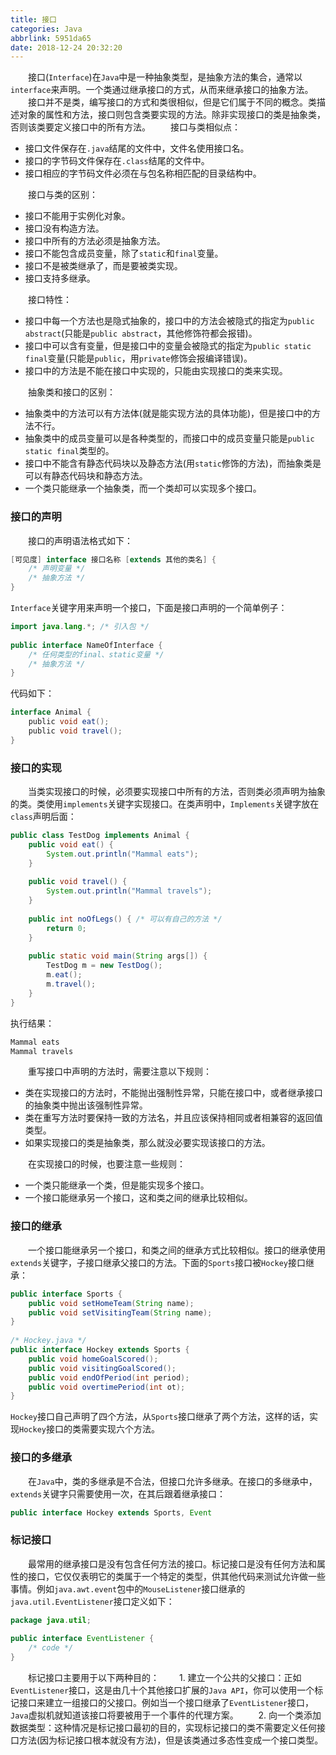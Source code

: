 ```yaml
---
title: 接口
categories: Java
abbrlink: 5951da65
date: 2018-12-24 20:32:20
---
```

&emsp;&emsp;接口(`Interface`)在`Java`中是一种抽象类型，是抽象方法的集合，通常以`interface`来声明。一个类通过继承接口的方式，从而来继承接口的抽象方法。<!--more-->
&emsp;&emsp;接口并不是类，编写接口的方式和类很相似，但是它们属于不同的概念。类描述对象的属性和方法，接口则包含类要实现的方法。除非实现接口的类是抽象类，否则该类要定义接口中的所有方法。
&emsp;&emsp;接口与类相似点：

- 接口文件保存在`.java`结尾的文件中，文件名使用接口名。
- 接口的字节码文件保存在`.class`结尾的文件中。
- 接口相应的字节码文件必须在与包名称相匹配的目录结构中。

&emsp;&emsp;接口与类的区别：

- 接口不能用于实例化对象。
- 接口没有构造方法。
- 接口中所有的方法必须是抽象方法。
- 接口不能包含成员变量，除了`static`和`final`变量。
- 接口不是被类继承了，而是要被类实现。
- 接口支持多继承。

&emsp;&emsp;接口特性：

- 接口中每一个方法也是隐式抽象的，接口中的方法会被隐式的指定为`public abstract`(只能是`public abstract`，其他修饰符都会报错)。
- 接口中可以含有变量，但是接口中的变量会被隐式的指定为`public static final`变量(只能是`public`，用`private`修饰会报编译错误)。
- 接口中的方法是不能在接口中实现的，只能由实现接口的类来实现。

&emsp;&emsp;抽象类和接口的区别：

- 抽象类中的方法可以有方法体(就是能实现方法的具体功能)，但是接口中的方法不行。
- 抽象类中的成员变量可以是各种类型的，而接口中的成员变量只能是`public static final`类型的。
- 接口中不能含有静态代码块以及静态方法(用`static`修饰的方法)，而抽象类是可以有静态代码块和静态方法。
- 一个类只能继承一个抽象类，而一个类却可以实现多个接口。

### 接口的声明

&emsp;&emsp;接口的声明语法格式如下：

```` java
[可见度] interface 接口名称 [extends 其他的类名] {
    /* 声明变量 */
    /* 抽象方法 */
}
````

`Interface`关键字用来声明一个接口，下面是接口声明的一个简单例子：

``` java
import java.lang.*; /* 引入包 */
​
public interface NameOfInterface {
    /* 任何类型的final、static变量 */
    /* 抽象方法 */
}
```

代码如下：

``` java
interface Animal {
    public void eat();
    public void travel();
}
```

### 接口的实现

&emsp;&emsp;当类实现接口的时候，必须要实现接口中所有的方法，否则类必须声明为抽象的类。类使用`implements`关键字实现接口。在类声明中，`Implements`关键字放在`class`声明后面：

``` java
public class TestDog implements Animal {
    public void eat() {
        System.out.println("Mammal eats");
    }
​
    public void travel() {
        System.out.println("Mammal travels");
    }
​
    public int noOfLegs() { /* 可以有自己的方法 */
        return 0;
    }
​
    public static void main(String args[]) {
        TestDog m = new TestDog();
        m.eat();
        m.travel();
    }
}
```

执行结果：

``` java
Mammal eats
Mammal travels
```

&emsp;&emsp;重写接口中声明的方法时，需要注意以下规则：

- 类在实现接口的方法时，不能抛出强制性异常，只能在接口中，或者继承接口的抽象类中抛出该强制性异常。
- 类在重写方法时要保持一致的方法名，并且应该保持相同或者相兼容的返回值类型。
- 如果实现接口的类是抽象类，那么就没必要实现该接口的方法。

&emsp;&emsp;在实现接口的时候，也要注意一些规则：

- 一个类只能继承一个类，但是能实现多个接口。
- 一个接口能继承另一个接口，这和类之间的继承比较相似。

### 接口的继承

&emsp;&emsp;一个接口能继承另一个接口，和类之间的继承方式比较相似。接口的继承使用`extends`关键字，子接口继承父接口的方法。下面的`Sports`接口被`Hockey`接口继承：

``` java
public interface Sports {
    public void setHomeTeam(String name);
    public void setVisitingTeam(String name);
}
​
/* Hockey.java */
public interface Hockey extends Sports {
    public void homeGoalScored();
    public void visitingGoalScored();
    public void endOfPeriod(int period);
    public void overtimePeriod(int ot);
}
```

`Hockey`接口自己声明了四个方法，从`Sports`接口继承了两个方法，这样的话，实现`Hockey`接口的类需要实现六个方法。

### 接口的多继承

&emsp;&emsp;在`Java`中，类的多继承是不合法，但接口允许多继承。在接口的多继承中，`extends`关键字只需要使用一次，在其后跟着继承接口：

``` java
public interface Hockey extends Sports, Event
```

### 标记接口

&emsp;&emsp;最常用的继承接口是没有包含任何方法的接口。标记接口是没有任何方法和属性的接口，它仅仅表明它的类属于一个特定的类型，供其他代码来测试允许做一些事情。例如`java.awt.event`包中的`MouseListener`接口继承的`java.util.EventListener`接口定义如下：

``` java
package java.util;
​
public interface EventListener {
    /* code */
}
```

&emsp;&emsp;标记接口主要用于以下两种目的：
&emsp;&emsp;1. 建立一个公共的父接口：正如`EventListener`接口，这是由几十个其他接口扩展的`Java API`，你可以使用一个标记接口来建立一组接口的父接口。例如当一个接口继承了`EventListener`接口，`Java`虚拟机就知道该接口将要被用于一个事件的代理方案。
&emsp;&emsp;2. 向一个类添加数据类型：这种情况是标记接口最初的目的，实现标记接口的类不需要定义任何接口方法(因为标记接口根本就没有方法)，但是该类通过多态性变成一个接口类型。